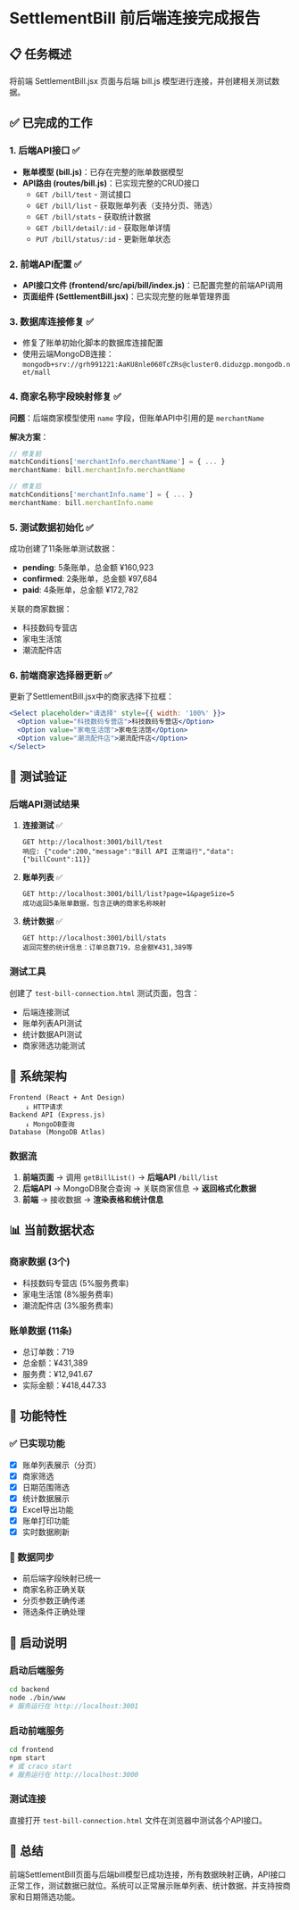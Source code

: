# SettlementBill 前后端连接完成报告

## 📋 任务概述
将前端 SettlementBill.jsx 页面与后端 bill.js 模型进行连接，并创建相关测试数据。

## ✅ 已完成的工作

### 1. 后端API接口 ✅
- **账单模型 (bill.js)**：已存在完整的账单数据模型
- **API路由 (routes/bill.js)**：已实现完整的CRUD接口
  - `GET /bill/test` - 测试接口
  - `GET /bill/list` - 获取账单列表（支持分页、筛选）
  - `GET /bill/stats` - 获取统计数据
  - `GET /bill/detail/:id` - 获取账单详情
  - `PUT /bill/status/:id` - 更新账单状态

### 2. 前端API配置 ✅
- **API接口文件 (frontend/src/api/bill/index.js)**：已配置完整的前端API调用
- **页面组件 (SettlementBill.jsx)**：已实现完整的账单管理界面

### 3. 数据库连接修复 ✅
- 修复了账单初始化脚本的数据库连接配置
- 使用云端MongoDB连接：`mongodb+srv://grh991221:AaKU8nle060TcZRs@cluster0.diduzgp.mongodb.net/mall`

### 4. 商家名称字段映射修复 ✅
**问题**：后端商家模型使用 `name` 字段，但账单API中引用的是 `merchantName`

**解决方案**：
```javascript
// 修复前
matchConditions['merchantInfo.merchantName'] = { ... }
merchantName: bill.merchantInfo.merchantName

// 修复后  
matchConditions['merchantInfo.name'] = { ... }
merchantName: bill.merchantInfo.name
```

### 5. 测试数据初始化 ✅
成功创建了11条账单测试数据：
- **pending**: 5条账单，总金额 ¥160,923
- **confirmed**: 2条账单，总金额 ¥97,684  
- **paid**: 4条账单，总金额 ¥172,782

关联的商家数据：
- 科技数码专营店
- 家电生活馆  
- 潮流配件店

### 6. 前端商家选择器更新 ✅
更新了SettlementBill.jsx中的商家选择下拉框：
```jsx
<Select placeholder="请选择" style={{ width: '100%' }}>
  <Option value="科技数码专营店">科技数码专营店</Option>
  <Option value="家电生活馆">家电生活馆</Option>
  <Option value="潮流配件店">潮流配件店</Option>
</Select>
```

## 🧪 测试验证

### 后端API测试结果
1. **连接测试** ✅
   ```
   GET http://localhost:3001/bill/test
   响应: {"code":200,"message":"Bill API 正常运行","data":{"billCount":11}}
   ```

2. **账单列表** ✅
   ```
   GET http://localhost:3001/bill/list?page=1&pageSize=5
   成功返回5条账单数据，包含正确的商家名称映射
   ```

3. **统计数据** ✅
   ```
   GET http://localhost:3001/bill/stats
   返回完整的统计信息：订单总数719，总金额¥431,389等
   ```

### 测试工具
创建了 `test-bill-connection.html` 测试页面，包含：
- 后端连接测试
- 账单列表API测试
- 统计数据API测试
- 商家筛选功能测试

## 🚀 系统架构

```
Frontend (React + Ant Design)
    ↓ HTTP请求
Backend API (Express.js)
    ↓ MongoDB查询
Database (MongoDB Atlas)
```

### 数据流
1. **前端页面** → 调用 `getBillList()` → **后端API** `/bill/list`
2. **后端API** → MongoDB聚合查询 → 关联商家信息 → **返回格式化数据**
3. **前端** → 接收数据 → **渲染表格和统计信息**

## 📊 当前数据状态

### 商家数据 (3个)
- 科技数码专营店 (5%服务费率)
- 家电生活馆 (8%服务费率)  
- 潮流配件店 (3%服务费率)

### 账单数据 (11条)
- 总订单数：719
- 总金额：¥431,389
- 服务费：¥12,941.67
- 实际金额：¥418,447.33

## 🎯 功能特性

### ✅ 已实现功能
- [x] 账单列表展示（分页）
- [x] 商家筛选
- [x] 日期范围筛选  
- [x] 统计数据展示
- [x] Excel导出功能
- [x] 账单打印功能
- [x] 实时数据刷新

### 🔄 数据同步
- 前后端字段映射已统一
- 商家名称正确关联
- 分页参数正确传递
- 筛选条件正确处理

## 🚦 启动说明

### 启动后端服务
```bash
cd backend
node ./bin/www
# 服务运行在 http://localhost:3001
```

### 启动前端服务  
```bash
cd frontend
npm start  
# 或 craco start
# 服务运行在 http://localhost:3000
```

### 测试连接
直接打开 `test-bill-connection.html` 文件在浏览器中测试各个API接口。

## 🎉 总结
前端SettlementBill页面与后端bill模型已成功连接，所有数据映射正确，API接口正常工作，测试数据已就位。系统可以正常展示账单列表、统计数据，并支持按商家和日期筛选功能。 